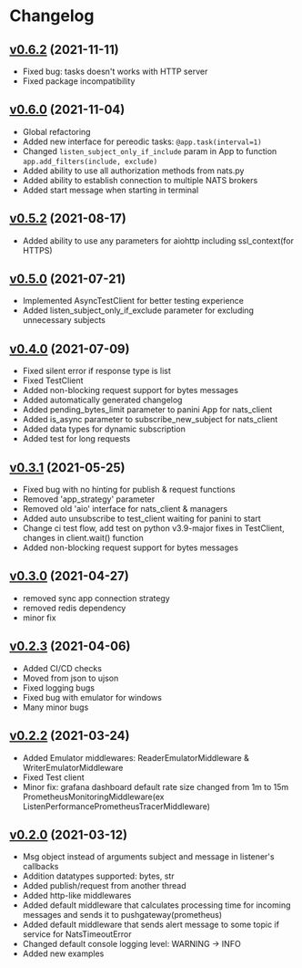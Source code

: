# Changelog
## [v0.6.2](https://github.com/lwinterface/panini/tree/v0.6.2) (2021-11-11)

- Fixed bug: tasks doesn't works with HTTP server
- Fixed package incompatibility

## [v0.6.0](https://github.com/lwinterface/panini/tree/v0.6.0) (2021-11-04)

- Global refactoring
- Added new interface for pereodic tasks: <span class="red">`@app.task(interval=1)`</span>
- Changed <span class="red">`listen_subject_only_if_include`</span> param in App to function <span class="red">`app.add_filters(include, exclude)`</span>
- Added ability to use all authorization methods from nats.py
- Added ability to establish connection to multiple NATS brokers
- Added start message when starting in terminal

## [v0.5.2](https://github.com/lwinterface/panini/tree/v0.5.2) (2021-08-17)

- Added ability to use any parameters for aiohttp including ssl_context(for HTTPS)

## [v0.5.0](https://github.com/lwinterface/panini/tree/v0.5.0) (2021-07-21)

- Implemented AsyncTestClient for better testing experience
- Added listen_subject_only_if_exclude parameter for excluding unnecessary subjects

## [v0.4.0](https://github.com/lwinterface/panini/tree/v0.4.0) (2021-07-09)

- Fixed silent error if response type is list
- Fixed TestClient
- Added non-blocking request support for bytes messages
- Added automatically generated changelog
- Added pending_bytes_limit parameter to panini App for nats_client
- Added is_async parameter to subscribe_new_subject for nats_client
- Added data types for dynamic subscription
- Added test for long requests

## [v0.3.1](https://github.com/lwinterface/panini/tree/v0.3.1) (2021-05-25)

- Fixed bug with no hinting for publish & request functions
- Removed 'app_strategy' parameter
- Removed old 'aio' interface for nats_client & managers
- Added auto unsubscribe to test_client waiting for panini to start
- Change ci test flow, add test on python v3.9-major fixes in TestClient, changes in client.wait() function
- Added non-blocking request support for bytes messages

## [v0.3.0](https://github.com/lwinterface/panini/tree/v0.3.0) (2021-04-27)

- removed sync app connection strategy
- removed redis dependency
- minor fix

## [v0.2.3](https://github.com/lwinterface/panini/tree/v0.2.3) (2021-04-06)

- Added CI/CD checks
- Moved from json to ujson
- Fixed logging bugs
- Fixed bug with emulator for windows
- Many minor bugs

## [v0.2.2](https://github.com/lwinterface/panini/tree/v0.2.2) (2021-03-24)

- Added Emulator middlewares: ReaderEmulatorMiddleware & WriterEmulatorMiddleware
- Fixed Test client
- Minor fix: grafana dashboard default rate size changed from 1m to 15m PrometheusMonitoringMiddleware(ex ListenPerformancePrometheusTracerMiddleware)

## [v0.2.0](https://github.com/lwinterface/panini/tree/v0.2.0) (2021-03-12)

- Msg object instead of arguments subject and message in listener's callbacks
- Addition datatypes supported: bytes, str
- Added publish/request from another thread
- Added http-like middlewares
- Added default middleware that calculates processing time for incoming messages and sends it to pushgateway(prometheus)
- Added default middleware that sends alert message to some topic if service for NatsTimeoutError
- Changed default console logging level: WARNING -> INFO
- Added new examples



